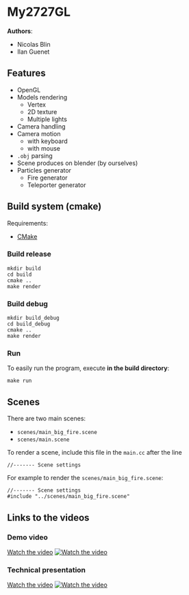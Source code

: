 # My2727GL

**Authors**:
* Nicolas Blin
* Ilan Guenet

## Features

* OpenGL
* Models rendering
    * Vertex
    * 2D texture
    * Multiple lights
* Camera handling
* Camera motion
    * with keyboard
    * with mouse
* `.obj` parsing
* Scene produces on blender (by ourselves)
* Particles generator
    * Fire generator
    * Teleporter generator


## Build system (cmake)

Requirements:
* [CMake](https://cmake.org/download/)

### Build release

```
mkdir build
cd build
cmake ..
make render
```

### Build debug

```
mkdir build_debug
cd build_debug
cmake ..
make render
```

### Run

To easily run the program, execute **in the build directory**:
```
make run
```

## Scenes

There are two main scenes:
* `scenes/main_big_fire.scene`
* `scenes/main.scene`

To render a scene, include this file in the `main.cc` after the line
```
//------- Scene settings
```

For example to render the `scenes/main_big_fire.scene`:
```
//------- Scene settings
#include "../scenes/main_big_fire.scene"
```


## Links to the videos

### Demo video

[Watch the video](https://youtu.be/F70_gYaZ6aQ)
[![Watch the video](https://img.youtube.com/vi/F70_gYaZ6aQ/maxresdefault.jpg)](https://youtu.be/F70_gYaZ6aQ)

### Technical presentation


[Watch the video](https://youtu.be/ZTLhIN5_h24)
[![Watch the video](https://img.youtube.com/vi/ZTLhIN5_h24/maxresdefault.jpg)](https://youtu.be/ZTLhIN5_h24)